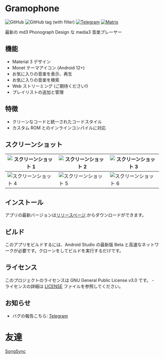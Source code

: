 # Gramophone
![GitHub](https://img.shields.io/github/license/AkaneTan/Gramophone)
![GitHub tag (with filter)](https://img.shields.io/github/v/tag/AkaneTan/Gramophone)
[![Telegram](https://img.shields.io/badge/-telegram-red?color=white&logo=telegram&logoColor=blue)](https://t.me/MizuhaNetwork)
[![Matrix](https://img.shields.io/badge/-matrix-red?color=white&logo=matrix&logoColor=black)](https://matrix.to/#/#akanefoundation:matrix.org)

最新の md3 Phonograph Design な media3 音楽プレーヤー

## 機能
- Material 3 デザイン
- Monet テーマアイコン (Android 12+)
- お気に入りの音楽を表示、再生
- お気に入りの音楽を検索
- Web ストリーミング (ご期待ください!)
- プレイリストの追加と管理

## 特徴
- クリーンなコードと統一されたコードスタイル
- カスタム ROM とのインラインコンパイルに対応

## スクリーンショット
| ![スクリーンショット 1](https://github.com/AkaneTan/Gramophone/raw/beta/resources/screenshot_1.png) | ![スクリーンショット 2](https://github.com/AkaneTan/Gramophone/raw/beta/resources/screenshot_2.png) | ![スクリーンショット 3](https://github.com/AkaneTan/Gramophone/raw/beta/resources/screenshot_3.png) |
|---------------------------------------------------------------------------------------------|---------------------------------------------------------------------------------------------|---------------------------------------------------------------------------------------------|
| ![スクリーンショット 4](https://github.com/AkaneTan/Gramophone/raw/beta/resources/screenshot_4.png) | ![スクリーンショット 5](https://github.com/AkaneTan/Gramophone/raw/beta/resources/screenshot_5.png) | ![スクリーンショット 6](https://github.com/AkaneTan/Gramophone/raw/beta/resources/screenshot_6.png) |

## インストール
アプリの最新バージョンは[リリースページ](https://github.com/AkaneTan/Gramophone/releases).からダウンロードができます。

## ビルド
このアプリをビルドするには、Android Studio の最新版 Beta と高速なネットワークが必要です。クローンをしてビルドを実行するだけです。

## ライセンス
このプロジェクトのライセンスは GNU General Public License v3.0 です。 - ライセンスの詳細は [LICENSE](https://github.com/AkaneTan/Gramophone/blob/beta/LICENSE) ファイルを参照してください。

## お知らせ
- バグの報告こちら: [Telegram](https://t.me/MizuhaNetwork)

# 友達
[SongSync](https://github.com/lambada10/songsync)
